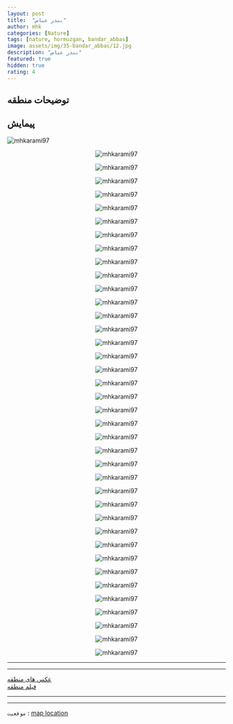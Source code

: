 ```yaml
---
layout: post
title:  "بندر عباس"
author: mhk
categories: [Nature]
tags: [nature, hormuzgan, bandar_abbas]
image: assets/img/35-bandar_abbas/12.jpg
description: "بندر عباس"
featured: true
hidden: true
rating: 4
---
```


## توضیحات منطقه


## پیمایش


![mhkarami97](/assets/img/35-bandar_abbas/01.jpg)

<p align="center">
  <img src="/assets/img/35-bandar_abbas/01.jpg" alt="mhkarami97" />
</p>

<p align="center">
  <img src="/assets/img/35-bandar_abbas/02.jpg" alt="mhkarami97" />
</p>

<p align="center">
  <img src="/assets/img/35-bandar_abbas/03.jpg" alt="mhkarami97" />
</p>

<p align="center">
  <img src="/assets/img/35-bandar_abbas/04.jpg" alt="mhkarami97" />
</p>

<p align="center">
  <img src="/assets/img/35-bandar_abbas/05.jpg" alt="mhkarami97" />
</p>

<p align="center">
  <img src="/assets/img/35-bandar_abbas/06.jpg" alt="mhkarami97" />
</p>

<p align="center">
  <img src="/assets/img/35-bandar_abbas/07.jpg" alt="mhkarami97" />
</p>

<p align="center">
  <img src="/assets/img/35-bandar_abbas/08.jpg" alt="mhkarami97" />
</p>

<p align="center">
  <img src="/assets/img/35-bandar_abbas/09.jpg" alt="mhkarami97" />
</p>

<p align="center">
  <img src="/assets/img/35-bandar_abbas/10.jpg" alt="mhkarami97" />
</p>

<p align="center">
  <img src="/assets/img/35-bandar_abbas/11.jpg" alt="mhkarami97" />
</p>

<p align="center">
  <img src="/assets/img/35-bandar_abbas/12.jpg" alt="mhkarami97" />
</p>

<p align="center">
  <img src="/assets/img/35-bandar_abbas/13.jpg" alt="mhkarami97" />
</p>

<p align="center">
  <img src="/assets/img/35-bandar_abbas/14.jpg" alt="mhkarami97" />
</p>

<p align="center">
  <img src="/assets/img/35-bandar_abbas/15.jpg" alt="mhkarami97" />
</p>

<p align="center">
  <img src="/assets/img/35-bandar_abbas/16.jpg" alt="mhkarami97" />
</p>

<p align="center">
  <img src="/assets/img/35-bandar_abbas/17.jpg" alt="mhkarami97" />
</p>

<p align="center">
  <img src="/assets/img/35-bandar_abbas/18.jpg" alt="mhkarami97" />
</p>

<p align="center">
  <img src="/assets/img/35-bandar_abbas/19.jpg" alt="mhkarami97" />
</p>

<p align="center">
  <img src="/assets/img/35-bandar_abbas/20.jpg" alt="mhkarami97" />
</p>

<p align="center">
  <img src="/assets/img/35-bandar_abbas/21.jpg" alt="mhkarami97" />
</p>

<p align="center">
  <img src="/assets/img/35-bandar_abbas/22.jpg" alt="mhkarami97" />
</p>

<p align="center">
  <img src="/assets/img/35-bandar_abbas/23.jpg" alt="mhkarami97" />
</p>

<p align="center">
  <img src="/assets/img/35-bandar_abbas/24.jpg" alt="mhkarami97" />
</p>

<p align="center">
  <img src="/assets/img/35-bandar_abbas/25.jpg" alt="mhkarami97" />
</p>

<p align="center">
  <img src="/assets/img/35-bandar_abbas/26.jpg" alt="mhkarami97" />
</p>

<p align="center">
  <img src="/assets/img/35-bandar_abbas/27.jpg" alt="mhkarami97" />
</p>

<p align="center">
  <img src="/assets/img/35-bandar_abbas/28.jpg" alt="mhkarami97" />
</p>

<p align="center">
  <img src="/assets/img/35-bandar_abbas/29.jpg" alt="mhkarami97" />
</p>

<p align="center">
  <img src="/assets/img/35-bandar_abbas/30.jpg" alt="mhkarami97" />
</p>

<p align="center">
  <img src="/assets/img/35-bandar_abbas/31.jpg" alt="mhkarami97" />
</p>

<p align="center">
  <img src="/assets/img/35-bandar_abbas/32.jpg" alt="mhkarami97" />
</p>

<p align="center">
  <img src="/assets/img/35-bandar_abbas/33.jpg" alt="mhkarami97" />
</p>

<p align="center">
  <img src="/assets/img/35-bandar_abbas/34.jpg" alt="mhkarami97" />
</p>

<p align="center">
  <img src="/assets/img/35-bandar_abbas/35.jpg" alt="mhkarami97" />
</p>

<p align="center">
  <img src="/assets/img/35-bandar_abbas/36.jpg" alt="mhkarami97" />
</p>

<p align="center">
  <img src="/assets/img/35-bandar_abbas/37.jpg" alt="mhkarami97" />
</p>

<p align="center">
  <img src="/assets/img/35-bandar_abbas/38.jpg" alt="mhkarami97" />
</p>

---
---

[عکس های منطقه](https://www.instagram.com/p/CaFMqM3sP7x/)  
[فیلم منطقه]()  

---
---

`موقعیت` : [map location](https://www.google.com/maps/place/Bandar+Abbas,+Hormozgan+Province/data=!4m2!3m1!1s0x3ef9d4119f611bfb:0x85c1a67fb6c37545?sa=X&ved=2ahUKEwiblIPnkov2AhURwKQKHQsuB0oQ8gF6BAguEAE)  